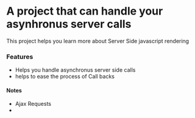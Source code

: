 # A project that can handle your asynhronus server calls

This project helps you learn more about Server Side javascript rendering

### Features
- Helps you handle asynchronus server side calls
- helps to ease the process of Call backs

#### Notes
- Ajax Requests
- 
